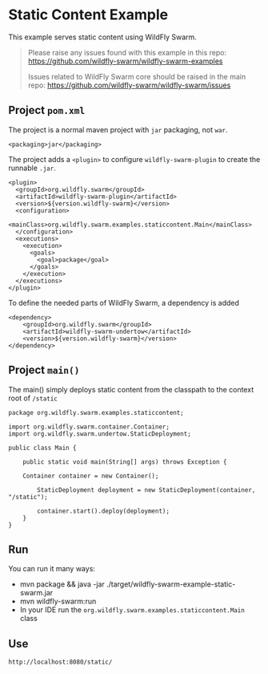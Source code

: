 # Static Content Example

This example serves static content using WildFly Swarm.

> Please raise any issues found with this example in this repo:
> https://github.com/wildfly-swarm/wildfly-swarm-examples
>
> Issues related to WildFly Swarm core should be raised in the main repo:
> https://github.com/wildfly-swarm/wildfly-swarm/issues

## Project `pom.xml`

The project is a normal maven project with `jar` packaging, not `war`.

    <packaging>jar</packaging>

The project adds a `<plugin>` to configure `wildfly-swarm-plugin` to
create the runnable `.jar`.

    <plugin>
      <groupId>org.wildfly.swarm</groupId>
      <artifactId>wildfly-swarm-plugin</artifactId>
      <version>${version.wildfly-swarm}</version>
      <configuration>
        <mainClass>org.wildfly.swarm.examples.staticcontent.Main</mainClass>
      </configuration>
      <executions>
        <execution>
          <goals>
            <goal>package</goal>
          </goals>
        </execution>
      </executions>
    </plugin>

To define the needed parts of WildFly Swarm, a dependency is added

    <dependency>
        <groupId>org.wildfly.swarm</groupId>
        <artifactId>wildfly-swarm-undertow</artifactId>
        <version>${version.wildfly-swarm}</version>
    </dependency>

## Project `main()`

The main() simply deploys static content from the classpath to the
context root of `/static`

    package org.wildfly.swarm.examples.staticcontent;

    import org.wildfly.swarm.container.Container;
    import org.wildfly.swarm.undertow.StaticDeployment;
    
    public class Main {
    
        public static void main(String[] args) throws Exception {
    
        Container container = new Container();
    
            StaticDeployment deployment = new StaticDeployment(container, "/static");
    
            container.start().deploy(deployment);
        }
    }

## Run

You can run it many ways:

* mvn package && java -jar ./target/wildfly-swarm-example-static-swarm.jar
* mvn wildfly-swarm:run
* In your IDE run the `org.wildfly.swarm.examples.staticcontent.Main` class

## Use

    http://localhost:8080/static/
